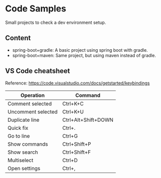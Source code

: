 # Code Samples

Small projects to check a dev environment setup.

## Content

* spring-boot+gradle: A basic project using spring boot with gradle.
* spring-boot+maven: Same project, but using maven instead of gradle.

## VS Code cheatsheet

Reference: https://code.visualstudio.com/docs/getstarted/keybindings

| Operation           | Command             |
| ------------------- | ------------------- |
| Comment selected    | Ctrl+K+C            |
| Uncomment selected  | Ctrl+K+U            |
| Duplicate line      | Ctrl+Alt+Shift+DOWN |
| Quick fix           | Ctrl+.              |
| Go to line          | Ctrl+G              |
| Show commands       | Ctrl+Shift+P        |
| Show search         | Ctrl+Shift+F        |
| Multiselect         | Ctrl+D              |
| Open settings       | Ctrl+,              |
